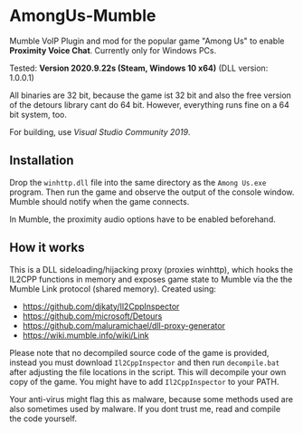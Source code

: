# AmongUs-Mumble
Mumble VoIP Plugin and mod for the popular game "Among Us" to enable **Proximity Voice Chat**. Currently only for Windows PCs.

Tested: **Version 2020.9.22s (Steam, Windows 10 x64)** (DLL version: 1.0.0.1)

All binaries are 32 bit, because the game ist 32 bit and also the free version of the detours library cant do 64 bit. However, everything runs fine on a 64 bit system, too.

For building, use *Visual Studio Community 2019*.

## Installation
Drop the `winhttp.dll` file into the same directory as the `Among Us.exe` program. Then run the game and observe the output of the console window. Mumble should notify when the game connects.

In Mumble, the proximity audio options have to be enabled beforehand.

## How it works
This is a DLL sideloading/hijacking proxy (proxies winhttp), which hooks the IL2CPP functions in memory and exposes game state to Mumble via the the Mumble Link protocol (shared memory). Created using:

 - https://github.com/djkaty/Il2CppInspector
 - https://github.com/microsoft/Detours
 - https://github.com/maluramichael/dll-proxy-generator
 - https://wiki.mumble.info/wiki/Link
 
Please note that no decompiled source code of the game is provided, instead you must download `Il2CppInspector` and then run `decompile.bat` after adjusting the file locations in the script. This will decompile your own copy of the game. You might have to add `Il2CppInspector` to your PATH.

Your anti-virus might flag this as malware, because some methods used are also sometimes used by malware. If you dont trust me, read and compile the code yourself.

